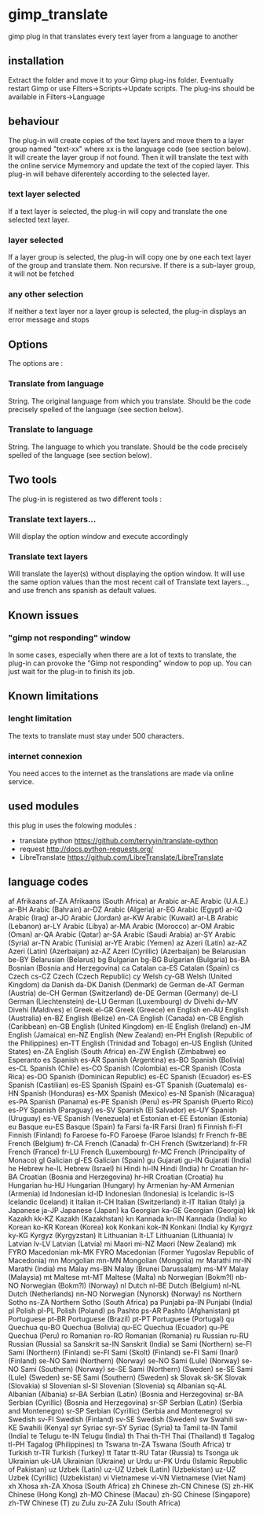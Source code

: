 # gimp_translate
gimp plug in that translates every text layer from a language to another

## installation
Extract the folder and move it to your Gimp plug-ins folder. Eventually restart Gimp or use Filters->Scripts->Update scripts. The plug-ins should be available in Filters->Language
## behaviour
The plug-in will create copies of the text layers and move them to a layer group named "text-xx" where xx is the language code (see section below). It will create the layer group if not found. Then it will translate the text with the online service Mymemory and update the text of the copied layer.
This plug-in will behave diferentely according to the selected layer.
### text layer selected
If a text layer is selected, the plug-in will copy and translate the one selected text layer.
### layer selected
If a layer group is selected, the plug-in will copy one by one each text layer of the group and translate them. Non recursive. If there is a sub-layer group, it will not be fetched
### any other selection
If neither a text layer nor a layer group is selected, the plug-in displays an error message and stops
## Options
The options are :
### Translate from language
String. The original language from which you translate. Should be the code precisely spelled of the language (see section below).
### Translate to language
String. The language to which you translate. Should be the code precisely spelled of the language (see section below).
## Two tools
The plug-in is registered as two different tools :
### Translate text layers...
Will display the option window and execute accordingly
### Translate text layers
Will translate the layer(s) without displaying the option window. It will use the same option values than the most
recent call of Translate text layers..., and use french ans spanish as default values.
## Known issues
### "gimp not responding" window
In some cases, especially when there are a lot of texts to translate, the plug-in can provoke the "Gimp not responding" window to pop up. You can just wait for the plug-in to finish its job.
## Known limitations
### lenght limitation
The texts to translate must stay under 500 characters.
### internet connexion
You need acces to the internet as the translations are made via online service.
## used modules
this plug in uses the folowing modules :
* translate python
https://github.com/terryyin/translate-python
* request 
http://docs.python-requests.org/
* LibreTranslate
https://github.com/LibreTranslate/LibreTranslate

## language codes
af	Afrikaans
af-ZA	Afrikaans (South Africa)
ar	Arabic
ar-AE	Arabic (U.A.E.)
ar-BH	Arabic (Bahrain)
ar-DZ	Arabic (Algeria)
ar-EG	Arabic (Egypt)
ar-IQ	Arabic (Iraq)
ar-JO	Arabic (Jordan)
ar-KW	Arabic (Kuwait)
ar-LB	Arabic (Lebanon)
ar-LY	Arabic (Libya)
ar-MA	Arabic (Morocco)
ar-OM	Arabic (Oman)
ar-QA	Arabic (Qatar)
ar-SA	Arabic (Saudi Arabia)
ar-SY	Arabic (Syria)
ar-TN	Arabic (Tunisia)
ar-YE	Arabic (Yemen)
az	Azeri (Latin)
az-AZ	Azeri (Latin) (Azerbaijan)
az-AZ	Azeri (Cyrillic) (Azerbaijan)
be	Belarusian
be-BY	Belarusian (Belarus)
bg	Bulgarian
bg-BG	Bulgarian (Bulgaria)
bs-BA	Bosnian (Bosnia and Herzegovina)
ca	Catalan
ca-ES	Catalan (Spain)
cs	Czech
cs-CZ	Czech (Czech Republic)
cy	Welsh
cy-GB	Welsh (United Kingdom)
da	Danish
da-DK	Danish (Denmark)
de	German
de-AT	German (Austria)
de-CH	German (Switzerland)
de-DE	German (Germany)
de-LI	German (Liechtenstein)
de-LU	German (Luxembourg)
dv	Divehi
dv-MV	Divehi (Maldives)
el	Greek
el-GR	Greek (Greece)
en	English
en-AU	English (Australia)
en-BZ	English (Belize)
en-CA	English (Canada)
en-CB	English (Caribbean)
en-GB	English (United Kingdom)
en-IE	English (Ireland)
en-JM	English (Jamaica)
en-NZ	English (New Zealand)
en-PH	English (Republic of the Philippines)
en-TT	English (Trinidad and Tobago)
en-US	English (United States)
en-ZA	English (South Africa)
en-ZW	English (Zimbabwe)
eo	Esperanto
es	Spanish
es-AR	Spanish (Argentina)
es-BO	Spanish (Bolivia)
es-CL	Spanish (Chile)
es-CO	Spanish (Colombia)
es-CR	Spanish (Costa Rica)
es-DO	Spanish (Dominican Republic)
es-EC	Spanish (Ecuador)
es-ES	Spanish (Castilian)
es-ES	Spanish (Spain)
es-GT	Spanish (Guatemala)
es-HN	Spanish (Honduras)
es-MX	Spanish (Mexico)
es-NI	Spanish (Nicaragua)
es-PA	Spanish (Panama)
es-PE	Spanish (Peru)
es-PR	Spanish (Puerto Rico)
es-PY	Spanish (Paraguay)
es-SV	Spanish (El Salvador)
es-UY	Spanish (Uruguay)
es-VE	Spanish (Venezuela)
et	Estonian
et-EE	Estonian (Estonia)
eu	Basque
eu-ES	Basque (Spain)
fa	Farsi
fa-IR	Farsi (Iran)
fi	Finnish
fi-FI	Finnish (Finland)
fo	Faroese
fo-FO	Faroese (Faroe Islands)
fr	French
fr-BE	French (Belgium)
fr-CA	French (Canada)
fr-CH	French (Switzerland)
fr-FR	French (France)
fr-LU	French (Luxembourg)
fr-MC	French (Principality of Monaco)
gl	Galician
gl-ES	Galician (Spain)
gu	Gujarati
gu-IN	Gujarati (India)
he	Hebrew
he-IL	Hebrew (Israel)
hi	Hindi
hi-IN	Hindi (India)
hr	Croatian
hr-BA	Croatian (Bosnia and Herzegovina)
hr-HR	Croatian (Croatia)
hu	Hungarian
hu-HU	Hungarian (Hungary)
hy	Armenian
hy-AM	Armenian (Armenia)
id	Indonesian
id-ID	Indonesian (Indonesia)
is	Icelandic
is-IS	Icelandic (Iceland)
it	Italian
it-CH	Italian (Switzerland)
it-IT	Italian (Italy)
ja	Japanese
ja-JP	Japanese (Japan)
ka	Georgian
ka-GE	Georgian (Georgia)
kk	Kazakh
kk-KZ	Kazakh (Kazakhstan)
kn	Kannada
kn-IN	Kannada (India)
ko	Korean
ko-KR	Korean (Korea)
kok	Konkani
kok-IN	Konkani (India)
ky	Kyrgyz
ky-KG	Kyrgyz (Kyrgyzstan)
lt	Lithuanian
lt-LT	Lithuanian (Lithuania)
lv	Latvian
lv-LV	Latvian (Latvia)
mi	Maori
mi-NZ	Maori (New Zealand)
mk	FYRO Macedonian
mk-MK	FYRO Macedonian (Former Yugoslav Republic of Macedonia)
mn	Mongolian
mn-MN	Mongolian (Mongolia)
mr	Marathi
mr-IN	Marathi (India)
ms	Malay
ms-BN	Malay (Brunei Darussalam)
ms-MY	Malay (Malaysia)
mt	Maltese
mt-MT	Maltese (Malta)
nb	Norwegian (Bokm?l)
nb-NO	Norwegian (Bokm?l) (Norway)
nl	Dutch
nl-BE	Dutch (Belgium)
nl-NL	Dutch (Netherlands)
nn-NO	Norwegian (Nynorsk) (Norway)
ns	Northern Sotho
ns-ZA	Northern Sotho (South Africa)
pa	Punjabi
pa-IN	Punjabi (India)
pl	Polish
pl-PL	Polish (Poland)
ps	Pashto
ps-AR	Pashto (Afghanistan)
pt	Portuguese
pt-BR	Portuguese (Brazil)
pt-PT	Portuguese (Portugal)
qu	Quechua
qu-BO	Quechua (Bolivia)
qu-EC	Quechua (Ecuador)
qu-PE	Quechua (Peru)
ro	Romanian
ro-RO	Romanian (Romania)
ru	Russian
ru-RU	Russian (Russia)
sa	Sanskrit
sa-IN	Sanskrit (India)
se	Sami (Northern)
se-FI	Sami (Northern) (Finland)
se-FI	Sami (Skolt) (Finland)
se-FI	Sami (Inari) (Finland)
se-NO	Sami (Northern) (Norway)
se-NO	Sami (Lule) (Norway)
se-NO	Sami (Southern) (Norway)
se-SE	Sami (Northern) (Sweden)
se-SE	Sami (Lule) (Sweden)
se-SE	Sami (Southern) (Sweden)
sk	Slovak
sk-SK	Slovak (Slovakia)
sl	Slovenian
sl-SI	Slovenian (Slovenia)
sq	Albanian
sq-AL	Albanian (Albania)
sr-BA	Serbian (Latin) (Bosnia and Herzegovina)
sr-BA	Serbian (Cyrillic) (Bosnia and Herzegovina)
sr-SP	Serbian (Latin) (Serbia and Montenegro)
sr-SP	Serbian (Cyrillic) (Serbia and Montenegro)
sv	Swedish
sv-FI	Swedish (Finland)
sv-SE	Swedish (Sweden)
sw	Swahili
sw-KE	Swahili (Kenya)
syr	Syriac
syr-SY	Syriac (Syria)
ta	Tamil
ta-IN	Tamil (India)
te	Telugu
te-IN	Telugu (India)
th	Thai
th-TH	Thai (Thailand)
tl	Tagalog
tl-PH	Tagalog (Philippines)
tn	Tswana
tn-ZA	Tswana (South Africa)
tr	Turkish
tr-TR	Turkish (Turkey)
tt	Tatar
tt-RU	Tatar (Russia)
ts	Tsonga
uk	Ukrainian
uk-UA	Ukrainian (Ukraine)
ur	Urdu
ur-PK	Urdu (Islamic Republic of Pakistan)
uz	Uzbek (Latin)
uz-UZ	Uzbek (Latin) (Uzbekistan)
uz-UZ	Uzbek (Cyrillic) (Uzbekistan)
vi	Vietnamese
vi-VN	Vietnamese (Viet Nam)
xh	Xhosa
xh-ZA	Xhosa (South Africa)
zh	Chinese
zh-CN	Chinese (S)
zh-HK	Chinese (Hong Kong)
zh-MO	Chinese (Macau)
zh-SG	Chinese (Singapore)
zh-TW	Chinese (T)
zu	Zulu
zu-ZA	Zulu (South Africa)
